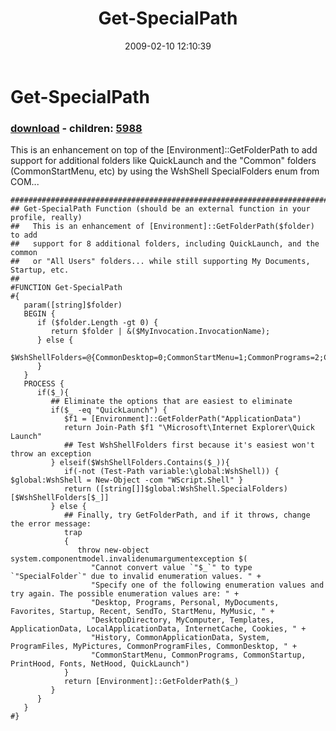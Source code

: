 ﻿---
pid:            858
poster:         Joel Bennett
title:          Get-SpecialPath
date:           2009-02-10 12:10:39
format:         posh
parent:         0
parent:         0
children:       5988
---

# Get-SpecialPath

### [download](858.ps1) - children: [5988](5988.md)

This is an enhancement on top of the [Environment]::GetFolderPath to add support for additional folders like QuickLaunch and the "Common" folders (CommonStartMenu, etc) by using the WshShell SpecialFolders enum from COM...

```posh
###############################################################################
## Get-SpecialPath Function (should be an external function in your profile, really)
##   This is an enhancement of [Environment]::GetFolderPath($folder) to add 
##   support for 8 additional folders, including QuickLaunch, and the common 
##   or "All Users" folders... while still supporting My Documents, Startup, etc.
##
#FUNCTION Get-SpecialPath 
#{
   param([string]$folder)
   BEGIN {
      if ($folder.Length -gt 0) { 
         return $folder | &($MyInvocation.InvocationName); 
      } else {
         $WshShellFolders=@{CommonDesktop=0;CommonStartMenu=1;CommonPrograms=2;CommonStartup=3;PrintHood=6;Fonts=8;NetHood=9};
      }
   }
   PROCESS {
      if($_){
         ## Eliminate the options that are easiest to eliminate
         if($_ -eq "QuickLaunch") {
            $f1 = [Environment]::GetFolderPath("ApplicationData")
            return Join-Path $f1 "\Microsoft\Internet Explorer\Quick Launch"
            ## Test WshShellFolders first because it's easiest won't throw an exception
         } elseif($WshShellFolders.Contains($_)){
            if(-not (Test-Path variable:\global:WshShell)) { $global:WshShell = New-Object -com "WScript.Shell" }
            return ([string[]]$global:WshShell.SpecialFolders)[$WshShellFolders[$_]]
         } else {
            ## Finally, try GetFolderPath, and if it throws, change the error message:
            trap
            {
               throw new-object system.componentmodel.invalidenumargumentexception $(
                  "Cannot convert value `"$_`" to type `"SpecialFolder`" due to invalid enumeration values. " +
                  "Specify one of the following enumeration values and try again. The possible enumeration values are: " +
                  "Desktop, Programs, Personal, MyDocuments, Favorites, Startup, Recent, SendTo, StartMenu, MyMusic, " +
                  "DesktopDirectory, MyComputer, Templates, ApplicationData, LocalApplicationData, InternetCache, Cookies, " +
                  "History, CommonApplicationData, System, ProgramFiles, MyPictures, CommonProgramFiles, CommonDesktop, " +
                  "CommonStartMenu, CommonPrograms, CommonStartup, PrintHood, Fonts, NetHood, QuickLaunch")
            }
            return [Environment]::GetFolderPath($_)
         }
      }
   }
#}

```
